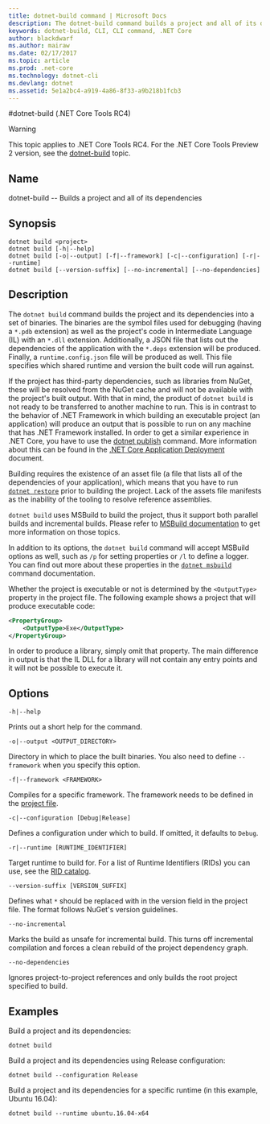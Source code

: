 ```yaml
---
title: dotnet-build command | Microsoft Docs
description: The dotnet-build command builds a project and all of its dependencies. 
keywords: dotnet-build, CLI, CLI command, .NET Core
author: blackdwarf
ms.author: mairaw
ms.date: 02/17/2017
ms.topic: article
ms.prod: .net-core
ms.technology: dotnet-cli
ms.devlang: dotnet
ms.assetid: 5e1a2bc4-a919-4a86-8f33-a9b218b1fcb3
---
```


#dotnet-build (.NET Core Tools RC4)

> [!WARNING]
> This topic applies to .NET Core Tools RC4. For the .NET Core Tools Preview 2 version,
> see the [dotnet-build](../../tools/dotnet-build.md) topic.

## Name 
dotnet-build -- Builds a project and all of its dependencies 

## Synopsis

```
dotnet build <project>
dotnet build [-h|--help]
dotnet build [-o|--output] [-f|--framework] [-c|--configuration] [-r|--runtime]
dotnet build [--version-suffix] [--no-incremental] [--no-dependencies]
```



## Description
The `dotnet build` command builds the project and its dependencies into a set of binaries. The binaries are the symbol files used for debugging (having a `*.pdb` extension) as well as the project's code in Intermediate Language (IL) with an `*.dll` extension. Additionally, a JSON file that lists out the dependencies of the application with the `*.deps` extension will be produced. Finally, a `runtime.config.json` file will be produced as well. This file specifies which shared runtime and version the built code will run against. 

If the project has third-party dependencies, such as libraries from NuGet, these will be resolved from the NuGet cache and will not be available with the project's built output. With that in mind, the product of `dotnet build` is not ready to be transferred to another machine to run. This is in contrast to the behavior of .NET Framework in which building an executable project (an application) will produce an output that is possible to run on any machine that has .NET Framework installed. In order to get a similar experience in .NET Core, you have to use the [dotnet publish](dotnet-publish.md) command. More information about this can be found in the [.NET Core Application Deployment](../deploying/index.md) document. 

Building requires the existence of an asset file (a file that lists all of the dependencies of your application), which means that you have to run [`dotnet restore`](dotnet-restore.md) prior to building the project. Lack of the assets file manifests as the inability of the tooling to resolve reference assemblies. 

`dotnet build` uses MSBuild to build the project, thus it support both parallel builds and incremental builds. Please refer to [MSBuild documentation]() to get more information on those topics. 

In addition to its options, the `dotnet build` command will accept MSBuild options as well, such as `/p` for setting properties or `/l` to define a logger. You can find out more about these properties in the [`dotnet msbuild`](dotnet-msbuild.md) command documentation. 

Whether the project is executable or not is determined by the `<OutputType>` property in the project file. The following example shows a project that will produce executable code: 


```xml
<PropertyGroup>
    <OutputType>Exe</OutputType>
</PropertyGroup>
```

In order to produce a library, simply omit that property. The main difference in output is that the IL DLL for a library will not contain any entry points and it will not be possible to execute it. 

## Options

`-h|--help`

Prints out a short help for the command.  

`-o|--output <OUTPUT_DIRECTORY>`

Directory in which to place the built binaries. You also need to define `--framework` when you specify this option.

`-f|--framework <FRAMEWORK>`

Compiles for a specific framework. The framework needs to be defined in the [project file](csproj.md).

`-c|--configuration [Debug|Release]`

Defines a configuration under which to build.  If omitted, it defaults to `Debug`.

`-r|--runtime [RUNTIME_IDENTIFIER]`

Target runtime to build for. For a list of Runtime Identifiers (RIDs) you can use, see the [RID catalog](../../rid-catalog.md). 

`--version-suffix [VERSION_SUFFIX]`

Defines what `*` should be replaced with in the version field in the project file. The format follows NuGet's version guidelines. 

`--no-incremental`

Marks the build as unsafe for incremental build. This turns off incremental compilation and forces a clean rebuild of the project dependency graph.

`--no-dependencies`

Ignores project-to-project references and only builds the root project specified to build.

## Examples

Build a project and its dependencies:

`dotnet build`

Build a project and its dependencies using Release configuration:

`dotnet build --configuration Release`

Build a project and its dependencies for a specific runtime (in this example, Ubuntu 16.04):

`dotnet build --runtime ubuntu.16.04-x64`
